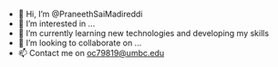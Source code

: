 - 👋 Hi, I’m @PraneethSaiMadireddi
- 👀 I’m interested in ...
- 🌱 I’m currently learning new technologies and developing my skills
- 💞️ I’m looking to collaborate on ...
- 📫 Contact me on oc79819@umbc.edu

<!---
PraneethSaiMadireddi/PraneethSaiMadireddi is a ✨ special ✨ repository because its `README.md` (this file) appears on your GitHub profile.
You can click the Preview link to take a look at your changes.
--->
